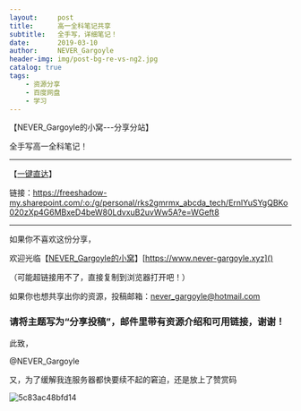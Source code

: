 ```yaml
---
layout:     post
title:      高一全科笔记共享
subtitle:   全手写，详细笔记！
date:       2019-03-10
author:     NEVER_Gargoyle
header-img: img/post-bg-re-vs-ng2.jpg
catalog: true
tags:
    - 资源分享
    - 百度网盘
    - 学习
---
```

【NEVER_Gargoyle的小窝---分享分站】

全手写高一全科笔记！

---

【[一键直达](https://freeshadow-my.sharepoint.com/:o:/g/personal/rks2gmrmx_abcda_tech/ErnlYuSYgQBKo020zXp4G6MBxeD4beW80LdvxuB2uvWw5A?e=WGeft8)】

链接：https://freeshadow-my.sharepoint.com/:o:/g/personal/rks2gmrmx_abcda_tech/ErnlYuSYgQBKo020zXp4G6MBxeD4beW80LdvxuB2uvWw5A?e=WGeft8

---

如果你不喜欢这份分享，

欢迎光临【[NEVER_Gargoyle的小窝](https://www.never-gargoyle.xyz)】[https://www.never-gargoyle.xyz]()

（可能超链接用不了，直接复制到浏览器打开吧！）

如果你也想共享出你的资源，投稿邮箱：never_gargoyle@hotmail.com

### 请将主题写为“分享投稿”，邮件里带有资源介绍和可用链接，谢谢！

此致，

@NEVER_Gargoyle

又，为了缓解我连服务器都快要续不起的窘迫，还是放上了赞赏码

![5c83ac48bfd14](https://i.loli.net/2019/03/09/5c83ac48bfd14.jpg)
